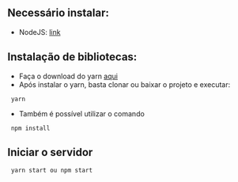 ## Necessário instalar:
- NodeJS: [link](https://nodejs.org/en/download/)

## Instalação de bibliotecas:

-   Faça o download do yarn [aqui](https://classic.yarnpkg.com/en/docs/install#windows-stable)
-   Após instalar o yarn, basta clonar ou baixar  o projeto e executar:
```shell
 yarn 
```

- Também é possível utilizar o comando 
```shell
 npm install
```
## Iniciar o servidor

```shell
 yarn start ou npm start
```

